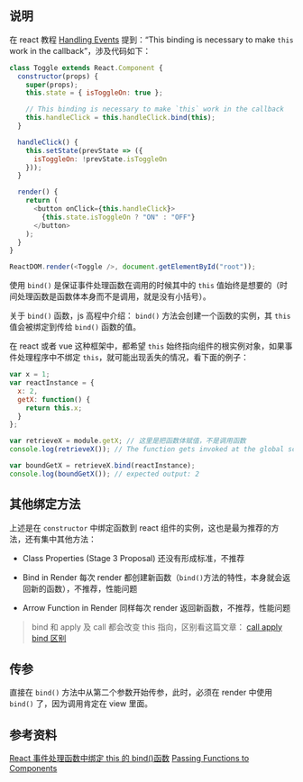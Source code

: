 ## 说明

在 react 教程 [Handling Events](https://reactjs.org/docs/handling-events.html) 提到：“This binding is necessary to make `this` work in the callback”，涉及代码如下：

```js
class Toggle extends React.Component {
  constructor(props) {
    super(props);
    this.state = { isToggleOn: true };

    // This binding is necessary to make `this` work in the callback
    this.handleClick = this.handleClick.bind(this);
  }

  handleClick() {
    this.setState(prevState => ({
      isToggleOn: !prevState.isToggleOn
    }));
  }

  render() {
    return (
      <button onClick={this.handleClick}>
        {this.state.isToggleOn ? "ON" : "OFF"}
      </button>
    );
  }
}

ReactDOM.render(<Toggle />, document.getElementById("root"));
```

使用 `bind()` 是保证事件处理函数在调用的时候其中的 `this` 值始终是想要的（时间处理函数是函数体本身而不是调用，就是没有小括号）。

关于 `bind()` 函数，js 高程中介绍： `bind()` 方法会创建一个函数的实例，其 `this` 值会被绑定到传给 `bind()` 函数的值。

在 react 或者 vue 这种框架中，都希望 `this` 始终指向组件的根实例对象，如果事件处理程序中不绑定 `this`，就可能出现丢失的情况，看下面的例子：

```js
var x = 1;
var reactInstance = {
  x: 2,
  getX: function() {
    return this.x;
  }
};

var retrieveX = module.getX; // 这里是把函数体赋值，不是调用函数
console.log(retrieveX()); // The function gets invoked at the global scope，输出是 1，因为 this 此时指向 window

var boundGetX = retrieveX.bind(reactInstance);
console.log(boundGetX()); // expected output: 2
```

## 其他绑定方法

上述是在 `constructor` 中绑定函数到 react 组件的实例，这也是最为推荐的方法，还有集中其他方法：

* Class Properties (Stage 3 Proposal) 还没有形成标准，不推荐

* Bind in Render 每次 render 都创建新函数（`bind()`方法的特性，本身就会返回新的函数），不推荐，性能问题

* Arrow Function in Render 同样每次 render 返回新函数，不推荐，性能问题

> bind 和 apply 及 call 都会改变 this 指向，区别看这篇文章： [call apply bind 区别](https://www.jianshu.com/p/56a9c2d11adc)

## 传参

直接在 `bind()` 方法中从第二个参数开始传参，此时，必须在 render 中使用 `bind()` 了，因为调用肯定在 view 里面。

## 参考资料

[React 事件处理函数中绑定 this 的 bind()函数](http://guiju.github.io/2016/11/28/ReactBind/)
[Passing Functions to Components](https://reactjs.org/docs/faq-functions.html#how-do-i-bind-a-function-to-a-component-instance)
